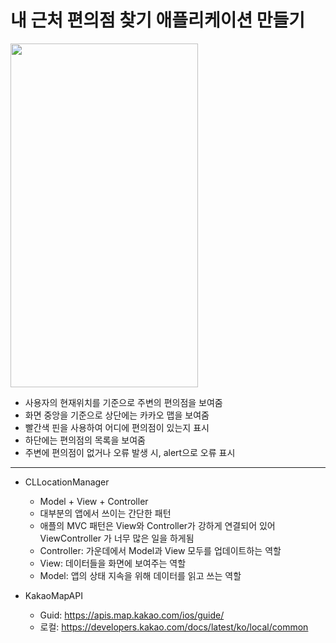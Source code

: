 내 근처 편의점 찾기 애플리케이션 만들기
===========
<img src="https://user-images.githubusercontent.com/55949986/205566056-5d4a26ee-0ceb-4877-a2a9-beff78ed8ff9.gif" width="300" height="550"/>

* 사용자의 현재위치를 기준으로 주변의 편의점을 보여줌
* 화면 중앙을 기준으로 상단에는 카카오 맵을 보여줌
* 빨간색 핀을 사용하여 어디에 편의점이 있는지 표시
* 하단에는 편의점의 목록을 보여줌
* 주변에 편의점이 없거나 오류 발생 시, alert으로 오류 표시
---------------------------------------

* CLLocationManager
  * Model + View + Controller
  * 대부분의 앱에서 쓰이는 간단한 패턴
  * 애플의 MVC 패턴은 View와 Controller가 강하게 연결되어 있어 ViewController 가 너무 많은 일을 하게됨
  * Controller: 가운데에서 Model과 View 모두를 업데이트하는 역할
  * View: 데이터들을 화면에 보여주는 역할
  *  Model: 앱의 상태 지속을 위해 데이터를 읽고 쓰는 역할

* KakaoMapAPI
  * Guid: https://apis.map.kakao.com/ios/guide/
  * 로컬: https://developers.kakao.com/docs/latest/ko/local/common
